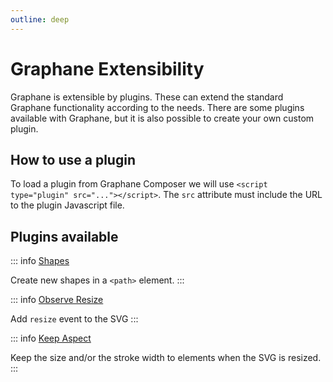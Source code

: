 ```yaml
---
outline: deep
---
```


# Graphane Extensibility

Graphane is extensible by plugins. These can extend the standard Graphane functionality according to
the needs. There are some plugins available with Graphane, but it is also possible to create your
own custom plugin.

## How to use a plugin

To load a plugin from Graphane Composer we will use `<script type="plugin" src="..."></script>`.
The `src` attribute must include the URL to the plugin Javascript file.

## Plugins available

::: info [Shapes](./catalog/shapes.md)

Create new shapes in a `<path>` element.
:::

::: info [Observe Resize](./catalog/observe-resize.md)

Add `resize` event to the SVG
:::

::: info [Keep Aspect](./catalog/keep-aspect.md)

Keep the size and/or the stroke width to elements when the SVG is resized.
:::
